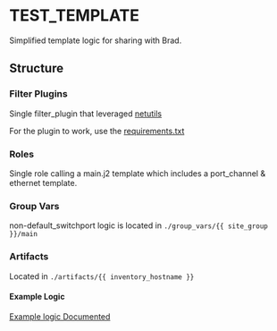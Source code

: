 # TEST_TEMPLATE

Simplified template logic for sharing with Brad.

## Structure

### Filter Plugins

Single filter_plugin that leveraged [netutils](https://netutils.readthedocs.io/en/latest/netutils/utilities/index.html#netutils-to-jinja2-filters)

For the plugin to work, use the [requirements.txt](./requirements.txt)

### Roles

Single role calling a main.j2 template which includes a port_channel
& ethernet template.

### Group Vars

non-default_switchport logic is located in `./group_vars/{{ site_group }}/main`

### Artifacts

Located in `./artifacts/{{ inventory_hostname }}`

#### Example Logic

[Example logic Documented](./artifacts/example_logic/interfaces.md)
